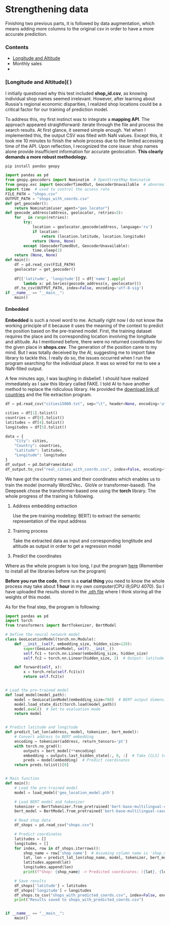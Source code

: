 # Strengthening data
Finishing two previous parts, it is followed by data augmentation, which means adding more columns to the original csv in order to have a more accurate prediction.

### Contents
- [Longitude and Altitude](#section-1)
- Monthly sales 
- 



### [Longitude and Altitude](<a id="section-1"></a> )
I initially questioned why this test included **shop_id.csv**, as knowing individual shop names seemed irrelevant. However, after learning about Russia's regional economic disparities, I realized shop locations could be a critical factor for our training of prediction model.

To address this, my first instinct was to integrate a **mapping API**. The approach appeared straightforward: iterate through the file and process the search results. At first glance, it seemed simple enough. Yet when I implemented this, the output CSV was filled with NaN values. Except this, it took me 10 minutes to finish the whole process due to the limited accessing time of the API. Upon reflection, I recognized the core issue: shop names alone provide insufficient information for accurate geolocation. **This clearly demands a more robust methodology.**
```python
pip install pandas geopy
```
```python
import pandas as pd 
from geopy.geocoders import Nominatim  # OpenStreetMap Nominatim
from geopy.exc import GeocoderTimedOut, GeocoderUnavailable  # abnormal process
import time  # used to control the access rate
FILE_PATH = "shops.csv"          
OUTPUT_PATH = "shops_with_coords.csv"  
def get_geocoder():
    return Nominatim(user_agent="geo_locator")
def geocode_address(address, geolocator, retries=3):
    for _ in range(retries):
        try:
            location = geolocator.geocode(address, language='ru')
            if location:
                return (location.latitude, location.longitude)
            return (None, None)
        except (GeocoderTimedOut, GeocoderUnavailable):
            time.sleep(2) 
    return (None, None)
def main():
    df = pd.read_csv(FILE_PATH)    
    geolocator = get_geocoder()
    
    df[['latitude', 'longitude']] = df['name'].apply(
        lambda x: pd.Series(geocode_address(x, geolocator)))
    df.to_csv(OUTPUT_PATH, index=False, encoding='utf-8-sig')
if __name__ == "__main__":
    main()
```
#### Embedded
**Embedded** is such a novel word to me. Actually right now I do not know the working principle of it because it uses the meaning of the context to predict the position based on the pre-trained model. First, the training dataset requires the place and its corresponding location involving the longitude and altitude. As I mentioned before, there were no returned coordinates for the given place in **shops.csv**. The generation of the position came to my mind. But I was totally deceived by the AI, suggesting me to import fake library to tackle this. I really do so, the issues occurred when I run the program searching for the individual place. It was so wired for me to see a NaN-filled output. 

A few minutes ago, I was laughing in disbelief. I should have realized immediately as I saw this library called FAKE. I told AI to have another method to replace the ridiculous library. He provided the [download link of countries](http://download.geonames.org/export/dump/cities15000.zip) and the file extraction program.
```python
df = pd.read_csv("cities15000.txt", sep="\t", header=None, encoding='utf-8')

cities = df[1].tolist()
countries = df[8].tolist()
latitudes = df[4].tolist()
longitudes = df[5].tolist()

data = {
    "City": cities,
    "Country": countries,
    "Latitude": latitudes,
    "Longitude": longitudes
}
df_output = pd.DataFrame(data)
df_output.to_csv("real_cities_with_coords.csv", index=False, encoding="utf-8")
```
We have got the country names and their coordinates which enables us to train the model (normally Word2Vec、GloVe or transformer-based). The Deepseek chose the transformer-based one using the **torch** library. The whole progress of the training is following.

1. Address embedding extraction

   Use the pre-training model(eg: BERT) to extract the semantic representation of the input address

2. Training process

   Take the extracted data as input and corresponding longtitude and altitude as output in order to get a regression model
   
3. Predict the coordinates

Where as the whole program is too long, I put the program [here](/Strengthen-data/training.py) (Remember to install all the libraries before run the program)

**Before you run the code**, there is a **curial thing** you need to know the whole process may take about **1 hour** in my own computer(CPU i9,GPU 4070). So I have uploaded the results stored in the [.pth file](\Strengthen-data\geo_location_model.pth) where I think storing all the weights of this model.

As for the final step, the program is following:
```python
import pandas as pd
import torch
from transformers import BertTokenizer, BertModel

# Define the neural network model
class GeoLocationModel(torch.nn.Module):
    def __init__(self, embedding_size, hidden_size=128):
        super(GeoLocationModel, self).__init__()
        self.fc1 = torch.nn.Linear(embedding_size, hidden_size)
        self.fc2 = torch.nn.Linear(hidden_size, 2)  # Output: latitude and longitude

    def forward(self, x):
        x = torch.relu(self.fc1(x))
        return self.fc2(x)


# Load the pre-trained model
def load_model(model_path):
    model = GeoLocationModel(embedding_size=768)  # BERT output dimension is 768
    model.load_state_dict(torch.load(model_path))
    model.eval()  # Set to evaluation mode
    return model


# Predict latitude and longitude
def predict_lat_lon(address, model, tokenizer, bert_model):
    # Convert address to BERT embedding
    encoding = tokenizer(address, return_tensors='pt')
    with torch.no_grad():
        outputs = bert_model(**encoding)
        embedding = outputs.last_hidden_state[:, 0, :]  # Take [CLS] token embedding
        preds = model(embedding)  # Predict coordinates
    return preds.tolist()[0]


# Main function
def main():
    # Load the pre-trained model
    model = load_model('geo_location_model.pth')

    # Load BERT model and tokenizer
    tokenizer = BertTokenizer.from_pretrained('bert-base-multilingual-cased')
    bert_model = BertModel.from_pretrained('bert-base-multilingual-cased')

    # Read shop data
    df_shops = pd.read_csv("shops.csv")

    # Predict coordinates
    latitudes = []
    longitudes = []
    for index, row in df_shops.iterrows():
        shop_name = row['shop_name']  # Assuming column name is 'shop_name'
        lat, lon = predict_lat_lon(shop_name, model, tokenizer, bert_model)
        latitudes.append(lat)
        longitudes.append(lon)
        print(f"Shop: {shop_name} -> Predicted coordinates: ({lat}, {lon})")

    # Save results
    df_shops['latitude'] = latitudes
    df_shops['longitude'] = longitudes
    df_shops.to_csv("shops_with_predicted_coords.csv", index=False, encoding="utf-8")
    print("Results saved to shops_with_predicted_coords.csv")


if __name__ == "__main__":
    main()
```





